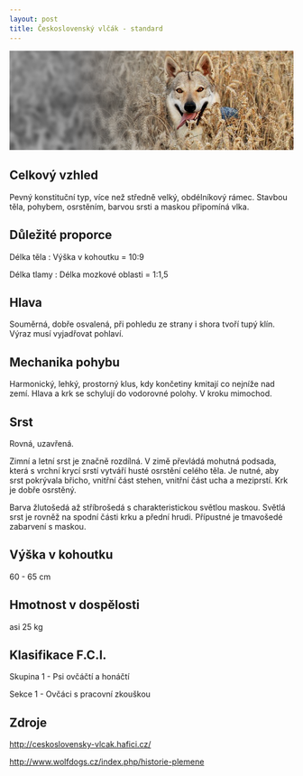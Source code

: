 ```yaml
---
layout: post
title: Československý vlčák - standard
---
```

![Československý vlčák](/images/csv2.png)

## Celkový vzhled
Pevný konstituční typ, více než středně velký, obdélníkový rámec. Stavbou těla, pohybem, osrstěním, barvou srsti a maskou připomíná vlka.

## Důležité proporce
Délka těla : Výška v kohoutku = 10:9

Délka tlamy : Délka mozkové oblasti = 1:1,5

## Hlava
Souměrná, dobře osvalená, při pohledu ze strany i shora tvoří tupý klín. Výraz musí vyjadřovat pohlaví.

## Mechanika pohybu
Harmonický, lehký, prostorný klus, kdy končetiny kmitají co nejníže nad zemí. Hlava a krk se schylují do vodorovné polohy. V kroku mimochod.

## Srst
Rovná, uzavřená. 

Zimní a letní srst je značně rozdílná. V zimě převládá mohutná podsada, která s vrchní krycí srstí vytváří husté osrstění celého těla. Je nutné, aby srst pokrývala břicho, vnitřní část stehen, vnitřní část ucha a meziprstí. Krk je dobře osrstěný.

Barva žlutošedá až stříbrošedá s charakteristickou světlou maskou. Světlá srst je rovněž na spodní části krku a přední hrudi. Přípustné je tmavošedé zabarvení s maskou.

## Výška v kohoutku
60 - 65 cm

## Hmotnost v dospělosti
asi 25 kg

## Klasifikace F.C.I.
Skupina 1 - Psi ovčáčtí a honáčtí

Sekce 1 - Ovčáci s pracovní zkouškou

## Zdroje

<http://ceskoslovensky-vlcak.hafici.cz/>

<http://www.wolfdogs.cz/index.php/historie-plemene>